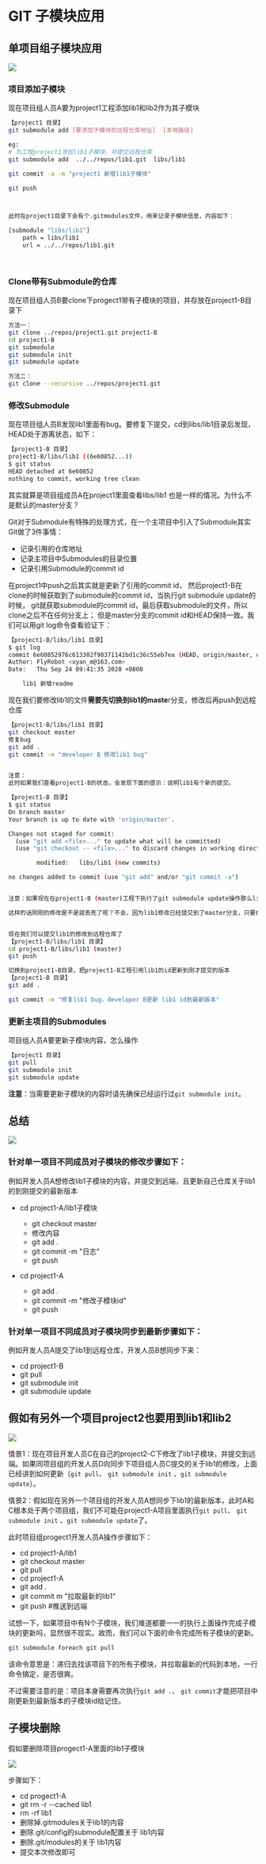 # GIT 子模块应用

## 单项目组子模块应用

![](media/image-20200924140745352.png)

### 项目添加子模块

现在项目组人员A要为project1工程添加lib1和lib2作为其子模块

```bash
【project1 目录】
git submodule add [要添加子模块的远程仓库地址]  [本地路径]

eg:
# 为工程project1添加lib1子模块，并提交远程仓库
git submodule add  ../../repos/lib1.git  libs/lib1 

git commit -a -m "project1 新增lib1子模块"

git push



此时在project1目录下会有个.gitmodules文件，用来记录子模块信息，内容如下：

[submodule "libs/lib1"]
	path = libs/lib1
	url = ../../repos/lib1.git

	
```


### Clone带有Submodule的仓库
现在项目组人员B要clone下progect1带有子模块的项目，并存放在project1-B目录下

```bash
方法一：
git clone ../repos/project1.git project1-B
cd project1-B
git submodule
git submodule init
git submodule update

方法二：
git clone --recursive ../repos/project1.git
```
### 修改Submodule
现在项目组人员B发现lib1里面有bug。要修复下提交，cd到libs/lib1目录后发现，HEAD处于游离状态，如下：
```bash
【project1-B 目录】
project1-B/libs/lib1 ((6e60852...))
$ git status
HEAD detached at 6e60852
nothing to commit, working tree clean

```
其实就算是项目组成员A在project1里面查看libs/lib1 也是一样的情况。为什么不是默认的master分支？

Git对于Submodule有特殊的处理方式，在一个主项目中引入了Submodule其实Git做了3件事情：

- 记录引用的仓库地址
- 记录主项目中Submodules的目录位置
- 记录引用Submodule的commit id

在project1中push之后其实就是更新了引用的commit id，
然后project1-B在clone的时候获取到了submodule的commit id，当执行git submodule update的时候，
git就获取submodule的commit id，最后获取submodule的文件，所以clone之后不在任何分支上；
但是master分支的commit id和HEAD保持一致。我们可以用git log命令查看验证下：

```bash
【project1-B/libs/lib1 目录】
$ git log
commit 6e60852976c613302f98371141bd1c36c55eb7ea (HEAD, origin/master, origin/HEAD, master)
Author: FlyRobot <xyan_m@163.com>
Date:   Thu Sep 24 09:41:35 2020 +0800

    lib1 新增readme


```

现在我们要修改lib1的文件**需要先切换到lib1的maste**r分支，修改后再push到远程仓库
```bash
【project1-B/libs/lib1 目录】
git checkout master
修复bug
git add .
git commit -m "developer B 修改lib1 bug"


注意：
此时如果我们查看project1-B的状态，会发现下面的提示：说明lib1有个新的提交。

【project1-B 目录】
$ git status
On branch master
Your branch is up to date with 'origin/master'.

Changes not staged for commit:
  (use "git add <file>..." to update what will be committed)
  (use "git checkout -- <file>..." to discard changes in working directory)

        modified:   libs/lib1 (new commits)

no changes added to commit (use "git add" and/or "git commit -a")


注意：如果现在在project1-B (master)工程下执行了git submodule update操作那么libs/lib1的commit id又会还原到以前的版本，

这样的话刚刚的修改是不是就丢死了呢？不会，因为lib1修改已经提交到了master分支，只要在libs/lib1 下执行git checkout master即可。


现在我们可以提交lib1的修改到远程仓库了
【project1-B/libs/lib1 目录】
cd project1-B/libs/lib1 (master)
git push 

切换到project1-B目录，把project1-B工程引用lib1的id更新到刚才提交的版本
【project1-B 目录】
git add .

git commit -m "修复lib1 bug，developer B更新 lib1 id到最新版本"


```
### 更新主项目的Submodules
项目组人员A要更新子模块内容，怎么操作
```bash
【project1 目录】
git pull
git submodule init
git submodule update


```


**注意**：当需要更新子模块的内容时请先确保已经运行过`git submodule init`。

## 总结

![](media/image-20200924140745352.png)

### 针对单一项目不同成员对子模块的修改步骤如下：

例如开发人员A想修改lib1子模块的内容，并提交到远端，且更新自己仓库关于lib1的到刚提交的最新版本

- cd project1-A/lib1子模块
  - git checkout master
  - 修改内容
  - git add .
  - git commit -m "日志"
  - git push 

- cd project1-A
  - git add .
  - git commit -m "修改子模块id"
  - git push

### 针对单一项目不同成员对子模块同步到最新步骤如下：

例如开发人员A提交了lib1到远程仓库，开发人员B想同步下来：

- cd project1-B
- git pull
- git submodule init
- git submodule update

## 假如有另外一个项目project2也要用到lib1和lib2

![](media/image-20200924140651748.png)

情景1：现在项目开发人员C在自己的project2-C下修改了lib1子模块，并提交到远端。如果同项目组的开发人员D向同步下项目组人员C提交的关于lib1的修改，上面已经讲到如何更新（`git pull`、 `git submodule init` 、`git submodule update`）。

情景2：假如现在另外一个项目组的开发人员A想同步下lib1的最新版本，此时A和C根本处于两个项目组，我们不可能在project1-A项目里面执行`git pull`、 `git submodule init` 、`git submodule update`了。

此时项目组progect1开发人员A操作步骤如下：

- cd project1-A/lib1
- git checkout master
- git pull
- cd project1-A
- git add . 
- git commit m "拉取最新的lib1"
- git push                                             #推送到远端

试想一下，如果项目中有N个子模块，我们难道都要一一的执行上面操作完成子模块的更新吗，显然很不现实。故而，我们可以下面的命令完成所有子模块的更新。

```bash
git submodule foreach git pull
```

该命令意思是：递归去找该项目下的所有子模块，并拉取最新的代码到本地，一行命令搞定，是否很爽。

不过需要注意的是：项目本身需要再次执行`git add .`、 `git commit`才能把项目中刚更新到最新版本的子模块id给记住。

## 子模块删除

假如要删除项目progect1-A里面的lib1子模块

![](media/image-20200924145201944.png)

步骤如下：

- cd progect1-A
- git rm -r --cached lib1
- rm -rf lib1
- 删除掉.gitmodules关于lib1的内容
- 删除.git/config的submodule配置关于 lib1内容
- 删除.git/modules的关于 lib1内容
- 提交本次修改即可

